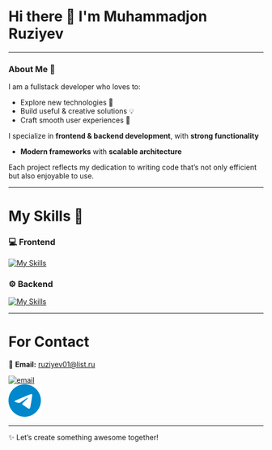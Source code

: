 # Hi there 👋 I'm Muhammadjon Ruziyev  

---

### About Me 🌟  

I am a fullstack developer who loves to:  
- Explore new technologies 🚀  
- Build useful & creative solutions 💡  
- Craft smooth user experiences 🎨  

I specialize in **frontend & backend development**, with **strong functionality**  
- **Modern frameworks** with **scalable architecture**  

Each project reflects my dedication to writing code that’s not only efficient but also enjoyable to use.  

---

# My Skills 🍫  

### 💻 Frontend  
[![My Skills](https://skillicons.dev/icons?i=html,css,js,react,vite,ts,reactNative,flutter,dart)](https://skillicons.dev)  

### ⚙️ Backend  
[![My Skills](https://skillicons.dev/icons?i=nodejs,nestjs)](https://skillicons.dev)  

---

# For Contact  

📧 **Email:** [ruziyev01@list.ru](mailto:ruziyev01@list.ru)  

[![email](https://skillicons.dev/icons?i=gmail)](mailto:ruziyev01@list.ru)  
[![telegram](https://github.com/CLorant/readme-social-icons/blob/main/large/filled/telegram.svg)](https://t.me/scooby_bolshoy)  

---
✨ Let’s create something awesome together!
